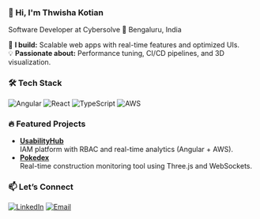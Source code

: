 ### 👋 Hi, I'm Thwisha Kotian  
 Software Developer at Cybersolve
 📍 Bengaluru, India  

🚀 **I build:** Scalable web apps with real-time features and optimized UIs.  
💡 **Passionate about:** Performance tuning, CI/CD pipelines, and 3D visualization.  

### 🛠️ **Tech Stack**  
![Angular](https://img.shields.io/badge/Angular-DD0031?style=flat&logo=angular&logoColor=white)
![React](https://img.shields.io/badge/React-61DAFB?style=flat&logo=react&logoColor=black)
![TypeScript](https://img.shields.io/badge/TypeScript-3178C6?style=flat&logo=typescript&logoColor=white)
![AWS](https://img.shields.io/badge/AWS-FF9900?style=flat&logo=amazonaws&logoColor=white)

### 🔥 **Featured Projects**  
- **[UsabilityHub]([https://github.com/ThwishaKotian/IdentifyXpress](https://thwishakotian.github.io/usabilityhubb/))**  
  IAM platform with RBAC and real-time analytics (Angular + AWS).  
- **[Pokedex]([https://github.com/ThwishaKotian/3D-Twin](https://thwishakotian.github.io/Pokedex/))**  
  Real-time construction monitoring tool using Three.js and WebSockets.  

### 📫 **Let’s Connect**  
[![LinkedIn](https://img.shields.io/badge/LinkedIn-0A66C2?style=flat&logo=linkedin&logoColor=white)]([https://linkedin.com/in/thwisha](https://www.linkedin.com/in/thwisha-kotian-85816b160/))
[![Email](https://img.shields.io/badge/Email-D14836?style=flat&logo=gmail&logoColor=white)](mailto:thwishakotian00@gmail.com)
